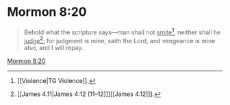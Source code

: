# Mormon 8:20

> Behold what the scripture says—man shall not <u>smite</u>[^a], neither shall he <u>judge</u>[^b]; for judgment is mine, saith the Lord, and vengeance is mine also, and I will repay.

[Mormon 8:20](https://www.churchofjesuschrist.org/study/scriptures/bofm/morm/8?lang=eng&id=p20#p20)


[^a]: [[Violence|TG Violence]].  
[^b]: [[James 4.11|James 4:12 (11–12)]][[James 4.12|]].  
